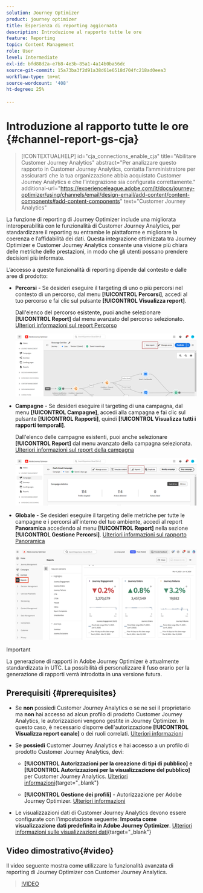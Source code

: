```yaml
---
solution: Journey Optimizer
product: journey optimizer
title: Esperienza di reporting aggiornata
description: Introduzione al rapporto tutte le ore
feature: Reporting
topic: Content Management
role: User
level: Intermediate
exl-id: bfd88d2a-e7b8-4e3b-85a1-4a14b0ba56dc
source-git-commit: 15a73ba3f2d91a38d61e6518d704fc218ad0eea3
workflow-type: tm+mt
source-wordcount: '408'
ht-degree: 25%

---
```


# Introduzione al rapporto tutte le ore {#channel-report-gs-cja}

>[!CONTEXTUALHELP]
>id="cja_connections_enable_cja"
>title="Abilitare Customer Journey Analytics"
>abstract="Per analizzare questo rapporto in Customer Journey Analytics, contatta l’amministratore per assicurarti che la tua organizzazione abbia acquistato Customer Journey Analytics e che l’integrazione sia configurata correttamente."
>additional-url="https://experienceleague.adobe.com/it/docs/journey-optimizer/using/channels/email/design-email/add-content/content-components#add-content-components" text="Customer Journey Analytics"

La funzione di reporting di Journey Optimizer include una migliorata interoperabilità con le funzionalità di Customer Journey Analytics, per standardizzare il reporting su entrambe le piattaforme e migliorare la coerenza e l’affidabilità dei dati. Questa integrazione ottimizzata tra Journey Optimizer e Customer Journey Analytics consente una visione più chiara delle metriche delle prestazioni, in modo che gli utenti possano prendere decisioni più informate.

L’accesso a queste funzionalità di reporting dipende dal contesto e dalle aree di prodotto:

* **Percorsi** - Se desideri eseguire il targeting di uno o più percorsi nel contesto di un percorso, dal menu **[!UICONTROL Percorsi]**, accedi al tuo percorso e fai clic sul pulsante **[!UICONTROL Visualizza report]**.

  Dall&#39;elenco del percorso esistente, puoi anche selezionare **[!UICONTROL Report]** dal menu avanzato del percorso selezionato. [Ulteriori informazioni sul report Percorso](journey-global-report-cja.md)

  ![](assets/gs-cja-report-3.png)

* **Campagne** - Se desideri eseguire il targeting di una campagna, dal menu **[!UICONTROL Campagne]**, accedi alla campagna e fai clic sul pulsante **[!UICONTROL Rapporti]**, quindi **[!UICONTROL Visualizza tutti i rapporti temporali]**.

  Dall&#39;elenco delle campagne esistenti, puoi anche selezionare **[!UICONTROL Report]** dal menu avanzato della campagna selezionata. [Ulteriori informazioni sul report della campagna](campaign-global-report-cja.md)

  ![](assets/gs-cja-report-2.png)

* **Globale** - Se desideri eseguire il targeting delle metriche per tutte le campagne e i percorsi all&#39;interno del tuo ambiente, accedi al report **Panoramica** accedendo al menu **[!UICONTROL Report]** nella sezione **[!UICONTROL Gestione Percorsi]**. [Ulteriori informazioni sul rapporto Panoramica](channel-report-cja.md)

  ![](assets/gs-cja-report-1.png)

>[!IMPORTANT]
>
>La generazione di rapporti in Adobe Journey Optimizer è attualmente standardizzata in UTC. La possibilità di personalizzare il fuso orario per la generazione di rapporti verrà introdotta in una versione futura.

## Prerequisiti {#prerequisites}

* Se **non** possiedi Customer Journey Analytics o se ne sei il proprietario ma **non** hai accesso ad alcun profilo di prodotto Customer Journey Analytics, le autorizzazioni vengono gestite in Journey Optimizer. In questo caso, è necessario disporre dell&#39;autorizzazione **[!UICONTROL Visualizza report canale]** o dei ruoli correlati. [Ulteriori informazioni](../administration/permissions.md)

* Se **possiedi** Customer Journey Analytics e hai accesso a un profilo di prodotto Customer Journey Analytics, devi:

   * **[!UICONTROL Autorizzazioni per la creazione di tipi di pubblico]** e **[!UICONTROL Autorizzazioni per la visualizzazione del pubblico]** per Customer Journey Analytics. [Ulteriori informazioni](https://experienceleague.adobe.com/it/docs/analytics-platform/using/technotes/access-control){target="_blank"}

   * **[!UICONTROL Gestione dei profili]** - Autorizzazione per Adobe Journey Optimizer. [Ulteriori informazioni](../administration/permissions.md)

* Le visualizzazioni dati di Customer Journey Analytics devono essere configurate con l&#39;impostazione seguente: **Imposta come visualizzazione dati predefinita in Adobe Journey Optimizer**. [Ulteriori informazioni sulle visualizzazioni dati](https://experienceleague.adobe.com/it/docs/analytics-platform/using/cja-dataviews/create-dataview){target="_blank"}


## Video dimostrativo{#video}

Il video seguente mostra come utilizzare la funzionalità avanzata di reporting di Journey Optimizer con Customer Journey Analytics.

>[!VIDEO](https://video.tv.adobe.com/v/3443159?captions=ita)